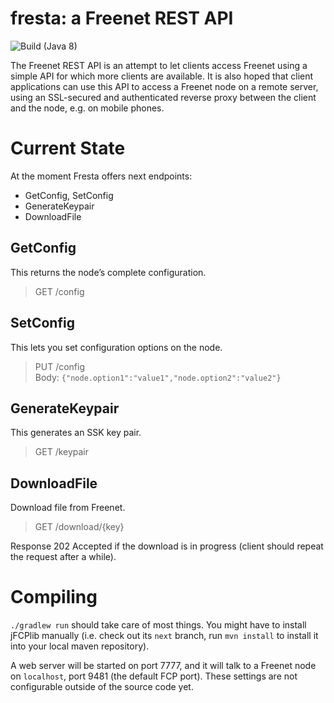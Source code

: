 # fresta: a Freenet REST API

![Build (Java 8)](https://github.com/Bombe/fresta/workflows/Build%20(Java%208)/badge.svg?branch=next)

The Freenet REST API is an attempt to let clients access Freenet using a simple
API for which more clients are available. It is also hoped that client
applications can use this API to access a Freenet node on a remote server,
using an SSL-secured and authenticated reverse proxy between the client and the
node, e.g. on mobile phones.

# Current State

At the moment Fresta offers next endpoints:

- GetConfig, SetConfig
- GenerateKeypair
- DownloadFile

## GetConfig

This returns the node’s complete configuration.

> GET /config

## SetConfig

This lets you set configuration options on the node.

> PUT /config  
> Body: `{"node.option1":"value1","node.option2":"value2"}`

## GenerateKeypair

This generates an SSK key pair.

> GET /keypair

## DownloadFile

Download file from Freenet.

> GET /download/{key}

Response 202 Accepted if the download is in progress (client should repeat the request after a while).

# Compiling

`./gradlew run` should take care of most things. You might have to install
jFCPlib manually (i.e. check out its `next` branch, run `mvn install` to
install it into your local maven repository).

A web server will be started on port 7777, and it will talk to a Freenet node
on `localhost`, port 9481 (the default FCP port). These settings are not
configurable outside of the source code yet.
